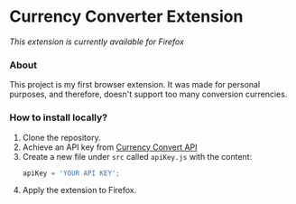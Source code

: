 # Currency Converter Extension

*This extension is currently available for Firefox*

### About
This project is my first browser extension. It was made for personal purposes, and therefore, doesn't support too many conversion currencies.

### How to install locally?
1. Clone the repository.
2. Achieve an API key from [Currency Convert API](https://www.currencyconverterapi.com/)
3. Create a new file under `src` called `apiKey.js` with the content:
    ```js
    apiKey = 'YOUR API KEY';
    ```
4. Apply the extension to Firefox.